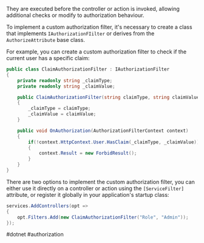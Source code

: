 They are executed before the controller or action is invoked, allowing additional checks or modify to authorization behaviour.

To implement a custom authorization filter, it's necessary to create a class that implements `IAuthorizationFIilter` or derives from the `AuthorizeAttribute` base class.

For example, you can create a custom authorization filter to check if the current user has a specific claim:

```csharp
public class ClaimAuthorizationFilter : IAuthorizationFilter
{
	private readonly string _claimType;
	private readonly string _claimValue;

	public ClaimAuthorizationFilter(string claimType, string claimValue)
	{
		_claimType = claimType;
		_claimValue = claimValue;
	}

	public void OnAuthorization(AuthorizationFilterContext context)
	{
		if(!context.HttpContext.User.HasClaim(_claimType, _claimValue))
		{
			context.Result = new ForbidResult();
		}
	}
}
```

There are two options to implement the custom authorization filter, you can either use it directly on a controller or action using the `[ServiceFilter]` attribute, or register it globally in your application's startup class:

```csharp
services.AddControllers(opt => 
{
	opt.Filters.Add(new ClaimAuthorizationFilter("Role", "Admin"));					   
});
```



#dotnet #authorization 